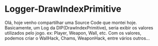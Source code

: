 # Logger-DrawIndexPrimitive
Olá, hoje venho compartilhar uma Source Code que montei hoje.  Basicamente, um Log da DIP(DrawIndexPrimitive), seria exibir os valores utilizados pelo jogo.  ex: Player, Weapon, Wall, etc.  Com os valores, podemos criar o WallHack, Chams, WeaponHack, entre vários outros...
